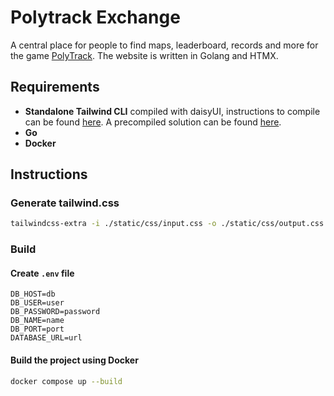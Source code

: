 # Polytrack Exchange

A central place for people to find maps, leaderboard, records and more for the game [PolyTrack](https://www.kodub.com/apps/polytrack). The website is written in Golang and HTMX.

## Requirements

- **Standalone Tailwind CLI** compiled with daisyUI, instructions to compile can be found [here](https://github.com/tailwindlabs/tailwindcss/discussions/12294#discussioncomment-8268378). A precompiled solution can be found [here](https://github.com/dobicinaitis/tailwind-cli-extra).
- **Go**
- **Docker**

## Instructions

### Generate tailwind.css

```sh
tailwindcss-extra -i ./static/css/input.css -o ./static/css/output.css --watch
```

### Build

#### Create `.env` file

```
DB_HOST=db
DB_USER=user
DB_PASSWORD=password
DB_NAME=name
DB_PORT=port
DATABASE_URL=url
```

#### Build the project using Docker

```sh
docker compose up --build
```
